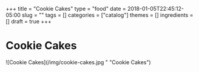 +++
title = "Cookie Cakes"
type = "food"
date = 2018-01-05T22:45:12-05:00
slug = ""
tags = []
categories = ["catalog"]
themes = []
ingredients = []
draft = true
+++

Cookie Cakes
============

![Cookie Cakes](/img/cookie-cakes.jpg " "Cookie Cakes")